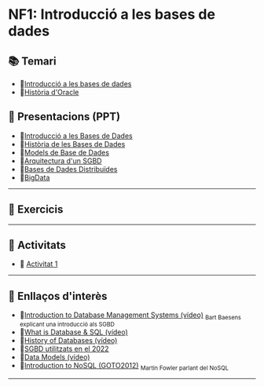 # NF1: Introducció a les bases de dades

## :books: Temari

* :closed_book:[Introducció a les bases de dades](./CONTINGUTS/M02_UF1_NF1_DOC00_SAPA-Temari_BD_V2023.pdf)
* :closed_book:[Història d'Oracle](./CONTINGUTS/M02_UF1_NF1_DOC02A_Historia-Oracle_v2023.pdf)
  
## :blue_book: Presentacions (PPT)

* :blue_book:[Introducció a les Bases de Dades](./CONTINGUTS/M02_UF1_NF1_DOC01_IntroduccioBD_v2023.pdf)
* :blue_book:[Història de les Bases de Dades](./CONTINGUTS/M02_UF1_NF1_DOC02_HistoriaBD_v2023.pdf)
* :blue_book:[Models de Base de Dades](./CONTINGUTS/M02_UF1_NF1_DOC03_ModelsdeBD_v2023.pdf)
* :blue_book:[Arquitectura d'un SGBD](./CONTINGUTS/M02_UF1_NF1_DOC04_Arquitectura_SGBD_v2023.pdf)
* :blue_book:[Bases de Dades Distribuïdes](./CONTINGUTS/M02_UF1_NF1_DOC05_BD_Distribuides_v2023.pdf)
* :blue_book:[BigData](./CONTINGUTS/M02_UF1_NF1_DOC06_BigData_v2023.pdf)

---

## :notebook: Exercicis

---

## :pencil: Activitats

* :pencil: [Activitat 1](./ACTIVITATS/M02_UF1_NF1_Pràctica_A01_SGBD%20Actuals_v2022.docx)

---

## :link: Enllaços d'interès

* :link:[Introduction to Database Management Systems (vídeo)](https://www.youtube.com/watch?v=6u2zsJOJ_GE) <sub> Bart Baesens explicant una introducció als SGBD</sub>
* :link:[What is Database & SQL (vídeo)](https://youtu.be/FR4QIeZaPeM)
* :link:[History of Databases (vídeo)](https://youtu.be/KG-mqHoXOXY)
* :link:[SGBD utilitzats en el 2022](https://towardsdatascience.com/top-databases-to-use-in-2022-what-is-the-right-database-for-your-use-case-bb8d3f183b21)
* :link:[Data Models  (vídeo)](https://www.youtube.com/watch?v=zTcUj4xTnnA)
* :link:[Introduction to NoSQL (GOTO2012)](https://www.youtube.com/watch?v=qI_g07C_Q5I&t=917s) <sub>Martin Fowler parlant del NoSQL</sub>

---
